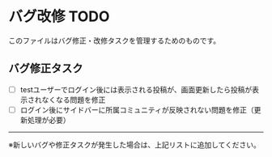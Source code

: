 # バグ改修 TODO

このファイルはバグ修正・改修タスクを管理するためのものです。

## バグ修正タスク
- [ ] testユーザーでログイン後には表示される投稿が、画面更新したら投稿が表示されなくなる問題を修正
- [ ] ログイン後にサイドバーに所属コミュニティが反映されない問題を修正（更新処理が必要）

---

※新しいバグや修正タスクが発生した場合は、上記リストに追加してください。 